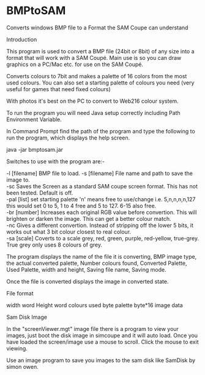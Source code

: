 # BMPtoSAM
Converts windows BMP file to a Format the SAM Coupe can understand

Introduction

This program is used to convert a BMP file (24bit or 8bit) of any size into a format that will work with a SAM Coupé. Main use is so you can draw graphics on a PC/Mac etc. for use on the SAM Coupé. 

Converts colours to 7bit and makes a palette of 16 colors from the most used colours. You can also set a starting palette of colours you need (very useful for games that need fixed colours)

With photos it's best on the PC to convert to Web216 colour system.

To run the program you will need Java setup correctly including Path Environment Variable.

In Command Prompt find the path of the program and type the following to run the program, which displays the help screen.


java -jar bmptosam.jar 

Switches to use with the program are:-


-l [filename]  BMP file to load. 
-s [filename]  File name and path to save the image to.  
-sc Saves the Screen as a standard SAM coupe screen format. This has not been tested. Default is off.  
-pal [list]  set starting palette 'n' means free to use/change i.e. 5,n,n,n,n,127
 this would set 0 to 5, 1 to 4 free and 5 to 127. 6-15 also free.  
-br [number]  Increases each original RGB value before convertion. This will brighten or darken the image. This can get a better colour match.  
-nc Gives a different convertion. Instead of stripping off the lower 5 bits, it works out what 3 bit colour closest to real colour.  
-sa [scale]  Coverts to a scale grey, red, green, purple, red-yellow, true-grey. True grey only uses 8 colours of grey.  

The program displays the name of the file it is converting, BMP image type, the actual converted palette, Number colours found, Converted Palette, Used Palette, width and height, Saving file name, Saving mode.

Once the file is converted displays the image in converted state.

File format


width word 
Height word 
colours used  byte 
palette byte*16 
image data    

Sam Disk Image

In the "screenViewer.mgt" image file there is a program to view your images, just boot the disk image in simcoupe and it will auto load. Once you have loaded the screen/image use a mouse to scroll. Click the mouse to exit viewing.

Use an image program to save you images to the sam disk like SamDisk by simon owen. 

